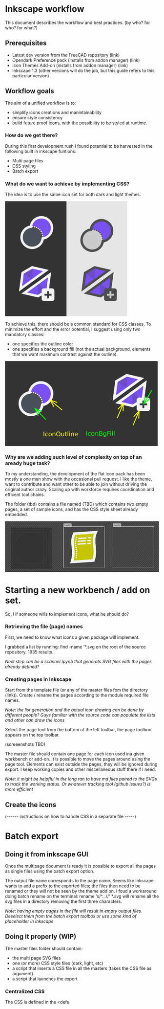 # Inkscape workflow
This document describes the workflow and best practices. (by who? for who? for what?)

## Prerequisites
- Latest dev version from the FreeCAD repository (link)
- Opendark Preference pack (installs from addon manager) (link)
- Icon Themes Add-on (installs from addon manager) (link)
- Inkscape 1.3 (other versions will do the job, but this guide refers to this particular version)


## Workflow goals
The aim of a unified workflow is to: 
- simplify icons creations and manintainability  
- ensure style consistency
- build future proof icons, with the possibility to be styled at runtime.



### How do we get there?
During this first development rush I found potential to be harvested in the following built in inkscape funtions:

- Multi page files
- CSS styling
- Batch export

### What do we want to achieve by implementing CSS?
The idea is to use the same icon set for both dark and light themes.

<img src="https://github.com/GentlemanRider/FreeCAD-Flat-Icons/blob/wip_GR_newIcons/Workflow/Images/DarkVsLightGoal.png" alt="drawing" style="width:400px;"/>

To achieve this, there should be a common standard for CSS classes. To minimize the effort and the error potential, I suggest using only two mandatory classes: 
- one specifies the outline color
- one specifies a background fill (not the actual background, elements that we want maximum contrast against the outline).

<img src="https://github.com/GentlemanRider/FreeCAD-Flat-Icons/blob/wip_GR_newIcons/Workflow/Images/DarkVsLightClasses.png" alt="drawing" style="width:500px;"/>

### Why are we adding such level of complexity on top of an aready huge task?
To my understanding, the development of the flat icon pack has been mostly a one man show with the occasional pull request. I like the theme, want to contribute and want other to be able to join without driving the original author crazy. Scaling up with workforce requires coordination and efficent tool chains.

The folder (tbd) contains a file named (TBD) which contains two empty pages, a set of sample icons, and has the CSS style sheet already embedded.

![Sample page](https://github.com/GentlemanRider/FreeCAD-Flat-Icons/blob/wip_GR_newIcons/Workflow/Images/SamplePage.PNG "Sample Page")


# Starting a new workbench / add on set.
So, I if someone wills to implement icons, what he should do?

### Retrieving the file (page) names
First, we need to know what icons a given package will implement.

I grabbed a list by running: find -name '*.svg on the root of the source repository. 1935 results. 

*Next step can be a scanner.ipynb that generats SVG files with the pages already defined?*

### Creating pages in Inkscape
Start from the template file (or any of the master files fom the directory (link)). Create / rename the pages according to the module required file names.

*Note: the list generation and the actual icon drawing can be done by different people? Guys familiar with the source code can populate the lists and other can draw the icons*

Select the page tool from the bottom of the left toolbar, the page toolbox appears on the top toolbar.

(screeenshots TBD)

The master file should contain one page for each icon used ina given workbench or add-on. It is possible to move the pages around using the page tool. Elements can exist outside the pages, they will be ignored during export. I keep working copies and other miscellaneous stuff there if I need.

*Note: it might be helpflul in the long ran to have md files paired to the SVGs to track the working status. Or whatever tracking tool (github issues?) is more efficient* 

## Create the icons
(------ instructions on how to handle CSS in a separate file -----)



# Batch export
## Doing it from inkscape GUI

Once the multipage document is ready it is possible to export all the pages as single files using the batch export option.

The output file name corresponds to the page name. Seems like Inkscape wants to add a prefix to the exported files; the files then need to be renamed or they will not be seen by the theme add on. I foud a workaround doing batch rename on the terminal: rename 's/^...//' *.svg will rename all the svg files in a directory removing the first three characters. 

*Note: having empty pages in the file will result in empty output files. Deselect them from the batch export toolbox or use some kind of placeholder in Inkscape*

## Doing it properly (WIP)
The master files folder should contain:
- the multi page SVG files
- one (or more) CSS style files (dark, light, etc)
- a script that inserts a CSS file in all the masters (takes the CSS file as argument)
- a script that launches the export
  
### Centralized CSS
The CSS is defined in the <defs <style>> part of the SVG. It is an XML so it is manageable from pytnon, as XML tree or raw text file. The script gets called with something like *python3 setStyle.py -s prodark.css*

### Action files
It seems possible to call inkscape from the command line and perform tasks defined in a 'action file'. I'm still trying to find documentation for that. The aim is to:
- call a single bash script
- the script creates two folders: one for QCC compiling and one for legacy mode
- calls inkscape with the action file as argument
- inkscape export the page in all master files to the output directories with proper names. Yes, sometimes they need to be diffferent. QCC uses the original icons names, legacy mode wants the function names.
- in the action file we can also specify to export an icon multiple times with different scales, different names, different format. I never faced that, but there is a function in Linkstage3 for multiple mappping. If that does not get ported, we will survive with multiple exports.

If we manage to build this, once we have proper master files the package building and / or re-render happens with two shell commands at max. Ideally, QCC compiling could be automated as well?

### Packing it all up
To implement the multipage / CSS workflow to the whole thing, we need to:
- merge the original single files into multipage documents (per module / workbench)
- refactor the original symbols by deleting style attributes from the elements and using classes instead
- define and document how the development of an icon set should start and how it should proceed to ensure compatibility with the workflow

## Icon Theme legacy mode
The icon theme add-on allows to use the icons in the actual program in legacy mode by just copying all of them into a specific folder. To be recognized, it needs the presence of a folder called license (*at least on my machine*). The addon github page has documentation for that.

*Note: the default setting directory is /home/user/.FreeCAD. Running appimage on Ubuntu 22 is located in /home/user/.local/share/FreeCAD* 

